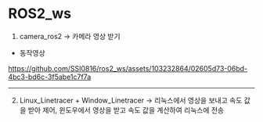 # ROS2_ws
1. camera_ros2 -> 카메라 영상 받기
- 동작영상

https://github.com/SSI0816/ros2_ws/assets/103232864/02605d73-06bd-4bc3-bd6c-3f5abe1c7f7a

---------------------------------------------------------------------------------------------------
2. Linux_Linetracer + Window_Linetracer 
-> 리눅스에서 영상을 보내고 속도 값을 받아 제어, 윈도우에서 영상을 받고 속도 값을 계산하여 리눅스에 전송
